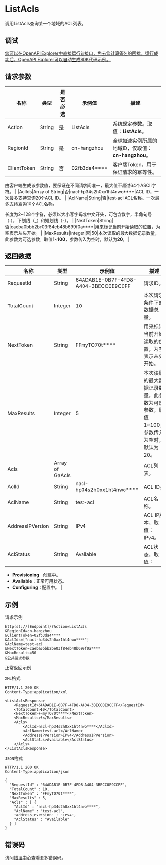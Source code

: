 # ListAcls

调用ListAcls查询某一个地域的ACL列表。

## 调试

[您可以在OpenAPI Explorer中直接运行该接口，免去您计算签名的困扰。运行成功后，OpenAPI Explorer可以自动生成SDK代码示例。](https://api.aliyun.com/#product=Ga&api=ListAcls&type=RPC&version=2019-11-20)

## 请求参数

|名称|类型|是否必选|示例值|描述|
|--|--|----|---|--|
|Action|String|是|ListAcls|系统规定参数。取值：**ListAcls**。 |
|RegionId|String|是|cn-hangzhou|全球加速实例所属的地域ID，仅取值：**cn-hangzhou**。 |
|ClientToken|String|否|02fb3da4\*\*\*\*|客户端Token，用于保证请求的幂等性。

 由客户端生成该参数值，要保证在不同请求间唯一，最大值不超过64个ASCII字符。 |
|AclIds|Array of String|否|nacl-hp34s2h0xx1ht4nwo\*\*\*\*|ACL ID，一次最多支持查询20个ACL ID。 |
|AclName|String|否|test-acl|ACL名称。一次最多支持查询10个ACL名称。

 长度为2~128个字符，必须以大小写字母或中文开头，可包含数字，半角句号（.），下划线（\_）和短划线（-）。 |
|NextToken|String|否|caeba0bbb2be03f84eb48b699f0a\*\*\*\*|用来标记当前开始读取的位置，为空表示从头开始。 |
|MaxResults|Integer|否|50|本次读取的最大数据记录数量，此参数为可选参数，取值**1**~**100**，参数传入为空时，默认为**20**。 |

## 返回数据

|名称|类型|示例值|描述|
|--|--|---|--|
|RequestId|String|64ADAB1E-0B7F-4FD8-A404-3BECC0E9CCFF|请求ID。 |
|TotalCount|Integer|10|本次请求条件下的数据总量。 |
|NextToken|String|FFmyTO70t\*\*\*\*|用来标记当前开始读取的位置，为空表示从头开始。 |
|MaxResults|Integer|5|本次读取的最大数据记录数量，此参数为可选参数，取值1~100，参数传入为空时，默认为20。 |
|Acls|Array of GaAcls| |ACL列表。 |
|AclId|String|nacl-hp34s2h0xx1ht4nwo\*\*\*\*|ACL ID。 |
|AclName|String|test-acl|ACL名称。 |
|AddressIPVersion|String|IPv4|ACL IP版本，取值：IPv4。 |
|AclStatus|String|Available|ACL状态，取值：

 -   **Provisioning**：创建中。
-   **Available**：正常可用状态。
-   **Configuring**：配置中。 |

## 示例

请求示例

```
http(s)://[Endpoint]/?Action=ListAcls
&RegionId=cn-hangzhou
&ClientToken=02fb3da4****
&AclIds=["nacl-hp34s2h0xx1ht4nwo****"]
&AclName=test-acl
&NextToken=caeba0bbb2be03f84eb48b699f0a****
&MaxResults=50
&公共请求参数
```

正常返回示例

`XML`格式

```
HTTP/1.1 200 OK
Content-Type:application/xml

<ListAclsResponse>
    <RequestId>64ADAB1E-0B7F-4FD8-A404-3BECC0E9CCFF</RequestId>
    <TotalCount>10</TotalCount>
    <NextToken>FFmyTO70t****</NextToken>
    <MaxResults>5</MaxResults>
    <Acls>
        <AclId>nacl-hp34s2h0xx1ht4nwo****</AclId>
        <AclName>test-acl</AclName>
        <AddressIPVersion>IPv4</AddressIPVersion>
        <AclStatus>Available</AclStatus>
    </Acls>
</ListAclsResponse>
```

`JSON`格式

```
HTTP/1.1 200 OK
Content-Type:application/json

{
  "RequestId" : "64ADAB1E-0B7F-4FD8-A404-3BECC0E9CCFF",
  "TotalCount" : 10,
  "NextToken" : "FFmyTO70t****",
  "MaxResults" : 5,
  "Acls" : [ {
    "AclId" : "nacl-hp34s2h0xx1ht4nwo****",
    "AclName" : "test-acl",
    "AddressIPVersion" : "IPv4",
    "AclStatus" : "Available"
  } ]
}
```

## 错误码

访问[错误中心](https://error-center.alibabacloud.com/status/product/Ga)查看更多错误码。

